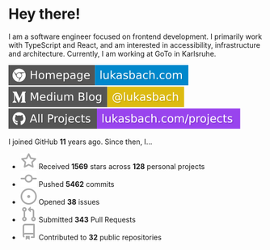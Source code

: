 # Hey there!

I am a software engineer focused on frontend development. I primarily work with TypeScript and React, and am interested in accessibility, infrastructure and architecture. Currently, I am working at GoTo in Karlsruhe.

[![Homepage](./icons/homepage.svg)](https://lukasbach.com)
[![Medium Blog](./icons/medium.svg)](https://medium.com/@lukasbach)
[![My Projects](./icons/projects.svg)](https://lukasbach.com/projects)

I joined GitHub **11** years ago. Since then, I...

- ![](./icons/star.svg) Received **1569** stars across **128** personal projects
- ![](./icons/commit.svg) Pushed **5462** commits
- ![](./icons/issues.svg) Opened **38** issues
- ![](./icons/pr.svg) Submitted **343** Pull Requests
- ![](./icons/repo.svg) Contributed to **32** public repositories
